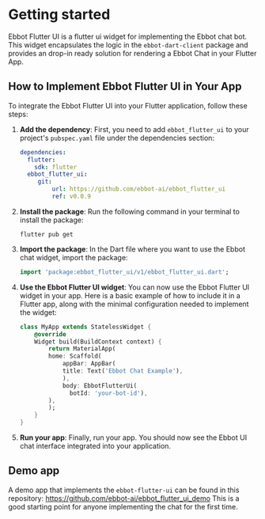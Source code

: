 # Getting started

Ebbot Flutter UI is a flutter ui widget for implementing the Ebbot chat bot.
This widget encapsulates the logic in the `ebbot-dart-client` package and provides an drop-in ready solution for rendering a Ebbot Chat in your Flutter App.

## How to Implement Ebbot Flutter UI in Your App

To integrate the Ebbot Flutter UI into your Flutter application, follow these steps:

1. **Add the dependency**: First, you need to add `ebbot_flutter_ui` to your project's `pubspec.yaml` file under the dependencies section:

   ```yaml
   dependencies:
     flutter:
       sdk: flutter
     ebbot_flutter_ui:
        git:
            url: https://github.com/ebbot-ai/ebbot_flutter_ui
            ref: v0.0.9

1. **Install the package**: Run the following command in your terminal to install the package:
    ```
    flutter pub get
    ```
2. **Import the package**: In the Dart file where you want to use the Ebbot chat widget, import the package:
    ```dart
    import 'package:ebbot_flutter_ui/v1/ebbot_flutter_ui.dart';
    ```
3. **Use the Ebbot Flutter UI widget**:  You can now use the Ebbot Flutter UI widget in your app. Here is a basic example of how to include it in a Flutter app, along with the minimal configuration needed to implement the widget:
    ```dart
    class MyApp extends StatelessWidget {
        @override
        Widget build(BuildContext context) {
            return MaterialApp(
            home: Scaffold(
                appBar: AppBar(
                title: Text('Ebbot Chat Example'),
                ),
                body: EbbotFlutterUi(
                  botId: 'your-bot-id'),
            ),
            );
        }
    }
    ```
4. **Run your app**: Finally, run your app. You should now see the Ebbot UI chat interface integrated into your application.

## Demo app

A demo app that implements the `ebbot-flutter-ui` can be found in this repository: https://github.com/ebbot-ai/ebbot_flutter_ui_demo
This is a good starting point for anyone implementing the chat for the first time.